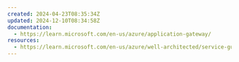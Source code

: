 ```yaml
---
created: 2024-04-23T08:35:34Z
updated: 2024-12-10T08:34:58Z
documentation:
  - https://learn.microsoft.com/en-us/azure/application-gateway/
resources:
  - https://learn.microsoft.com/en-us/azure/well-architected/service-guides/azure-application-gateway
---
```

